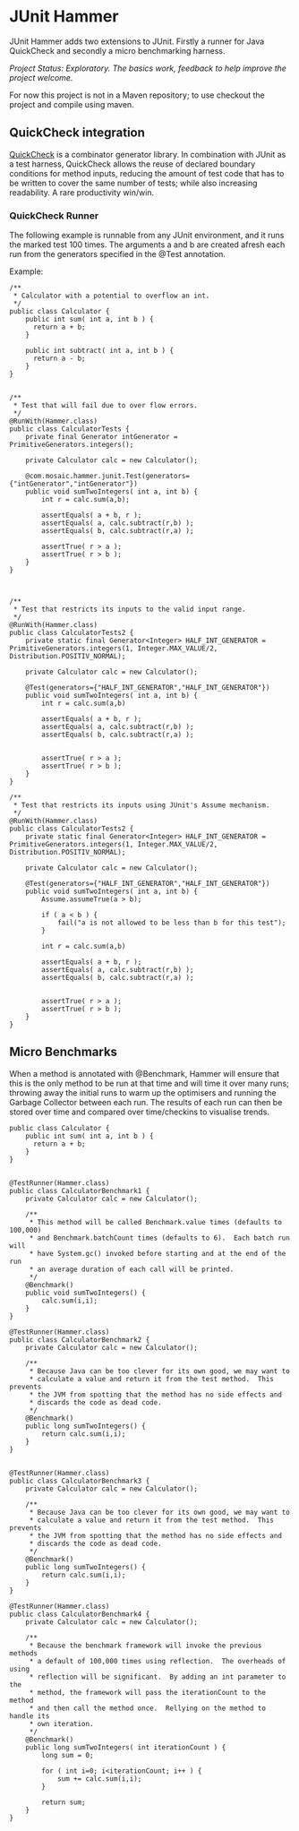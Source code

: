 # JUnit Hammer

JUnit Hammer adds two extensions to JUnit.  Firstly a runner for Java QuickCheck
and secondly a micro benchmarking harness.


*Project Status:  Exploratory.  The basics work, feedback to help improve the project welcome.*

For now this project is not in a Maven repository; to use checkout the project
and compile using maven.


## QuickCheck integration

[QuickCheck](https://java.net/projects/quickcheck/pages/Home) is a combinator generator
library.  In combination with JUnit as a test harness, QuickCheck allows the
reuse of declared boundary conditions for method inputs, reducing the amount of
test code that has to be written to cover the same number of tests; while also increasing
readability.  A rare productivity win/win.


### QuickCheck Runner

The following example is runnable from any JUnit environment, and it runs the
marked test 100 times.  The arguments a and b are created afresh each run from
the generators specified in the @Test annotation.

Example:

    /**
     * Calculator with a potential to overflow an int.
     */
    public class Calculator {
        public int sum( int a, int b ) {
          return a + b;
        }

        public int subtract( int a, int b ) {
          return a - b;
        }
    }


    /**
     * Test that will fail due to over flow errors.
     */
    @RunWith(Hammer.class)
    public class CalculatorTests {
        private final Generator intGenerator = PrimitiveGenerators.integers();

        private Calculator calc = new Calculator();

        @com.mosaic.hammer.junit.Test(generators={"intGenerator","intGenerator"})
        public void sumTwoIntegers( int a, int b) {
            int r = calc.sum(a,b);

            assertEquals( a + b, r );
            assertEquals( a, calc.subtract(r,b) );
            assertEquals( b, calc.subtract(r,a) );

            assertTrue( r > a );
            assertTrue( r > b );
        }
    }



    /**
     * Test that restricts its inputs to the valid input range.
     */
    @RunWith(Hammer.class)
    public class CalculatorTests2 {
        private static final Generator<Integer> HALF_INT_GENERATOR = PrimitiveGenerators.integers(1, Integer.MAX_VALUE/2, Distribution.POSITIV_NORMAL);

        private Calculator calc = new Calculator();

        @Test(generators={"HALF_INT_GENERATOR","HALF_INT_GENERATOR"})
        public void sumTwoIntegers( int a, int b) {
            int r = calc.sum(a,b)

            assertEquals( a + b, r );
            assertEquals( a, calc.subtract(r,b) );
            assertEquals( b, calc.subtract(r,a) );


            assertTrue( r > a );
            assertTrue( r > b );
        }
    }

    /**
     * Test that restricts its inputs using JUnit's Assume mechanism.
     */
    @RunWith(Hammer.class)
    public class CalculatorTests2 {
        private static final Generator<Integer> HALF_INT_GENERATOR = PrimitiveGenerators.integers(1, Integer.MAX_VALUE/2, Distribution.POSITIV_NORMAL);

        private Calculator calc = new Calculator();

        @Test(generators={"HALF_INT_GENERATOR","HALF_INT_GENERATOR"})
        public void sumTwoIntegers( int a, int b) {
            Assume.assumeTrue(a > b);

            if ( a < b ) {
                fail("a is not allowed to be less than b for this test");
            }

            int r = calc.sum(a,b)

            assertEquals( a + b, r );
            assertEquals( a, calc.subtract(r,b) );
            assertEquals( b, calc.subtract(r,a) );


            assertTrue( r > a );
            assertTrue( r > b );
        }
    }



## Micro Benchmarks

When a method is annotated with @Benchmark, Hammer will ensure that this is the
only method to be run at that time and will time it over many runs; throwing
away the initial runs to warm up the optimisers and running the Garbage Collector
between each run.  The results of each run can then be stored over time and
compared over time/checkins to visualise trends.


    public class Calculator {
        public int sum( int a, int b ) {
          return a + b;
        }
    }


    @TestRunner(Hammer.class)
    public class CalculatorBenchmark1 {
        private Calculator calc = new Calculator();

        /**
         * This method will be called Benchmark.value times (defaults to 100,000)
         * and Benchmark.batchCount times (defaults to 6).  Each batch run will
         * have System.gc() invoked before starting and at the end of the run
         * an average duration of each call will be printed.
         */
        @Benchmark()
        public void sumTwoIntegers() {
            calc.sum(i,i);
        }
    }

    @TestRunner(Hammer.class)
    public class CalculatorBenchmark2 {
        private Calculator calc = new Calculator();

        /**
         * Because Java can be too clever for its own good, we may want to
         * calculate a value and return it from the test method.  This prevents
         * the JVM from spotting that the method has no side effects and
         * discards the code as dead code.
         */
        @Benchmark()
        public long sumTwoIntegers() {
            return calc.sum(i,i);
        }
    }


    @TestRunner(Hammer.class)
    public class CalculatorBenchmark3 {
        private Calculator calc = new Calculator();

        /**
         * Because Java can be too clever for its own good, we may want to
         * calculate a value and return it from the test method.  This prevents
         * the JVM from spotting that the method has no side effects and
         * discards the code as dead code.
         */
        @Benchmark()
        public long sumTwoIntegers() {
            return calc.sum(i,i);
        }
    }

    @TestRunner(Hammer.class)
    public class CalculatorBenchmark4 {
        private Calculator calc = new Calculator();

        /**
         * Because the benchmark framework will invoke the previous methods
         * a default of 100,000 times using reflection.  The overheads of using
         * reflection will be significant.  By adding an int parameter to the
         * method, the framework will pass the iterationCount to the method
         * and then call the method once.  Rellying on the method to handle its
         * own iteration.
         */
        @Benchmark()
        public long sumTwoIntegers( int iterationCount ) {
            long sum = 0;

            for ( int i=0; i<iterationCount; i++ ) {
                sum += calc.sum(i,i);
            }

            return sum;
        }
    }


